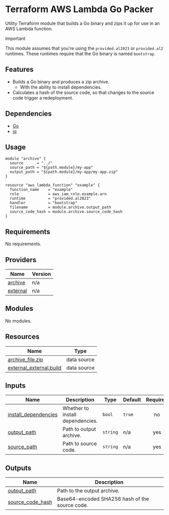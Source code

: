 # Terraform AWS Lambda Go Packer

Utility Terraform module that builds a Go binary and zips it up for use in an AWS Lambda function.

> [!IMPORTANT]
> This module assumes that you're using the `provided.al2023` or `provided.al2` runtimes. These runtimes require that the Go binary is named `bootstrap`. 

## Features

- Builds a Go binary and produces a zip archive.
    - With the ability to install dependencies.
- Calculates a hash of the source code, so that changes to the source code trigger a redeployment.

## Dependencies

- [Go](https://golang.org/doc/install)
- [jq](https://stedolan.github.io/jq/download/)

## Usage

```hcl
module "archive" {
  source      = "../"
  source_path = "${path.module}/my-app"
  output_path = "${path.module}/my-app/my-app.zip"
}

resource "aws_lambda_function" "example" {
  function_name    = "example"
  role             = aws_iam_role.example.arn
  runtime          = "provided.al2023"
  handler          = "bootstrap"
  filename         = module.archive.output_path
  source_code_hash = module.archive.source_code_hash
}

```
<!-- BEGIN_TF_DOCS -->
## Requirements

No requirements.

## Providers

| Name | Version |
|------|---------|
| <a name="provider_archive"></a> [archive](#provider\_archive) | n/a |
| <a name="provider_external"></a> [external](#provider\_external) | n/a |

## Modules

No modules.

## Resources

| Name | Type |
|------|------|
| [archive_file.zip](https://registry.terraform.io/providers/hashicorp/archive/latest/docs/data-sources/file) | data source |
| [external_external.build](https://registry.terraform.io/providers/hashicorp/external/latest/docs/data-sources/external) | data source |

## Inputs

| Name | Description | Type | Default | Required |
|------|-------------|------|---------|:--------:|
| <a name="input_install_dependencies"></a> [install\_dependencies](#input\_install\_dependencies) | Whether to install dependencies. | `bool` | `true` | no |
| <a name="input_output_path"></a> [output\_path](#input\_output\_path) | Path to output archive. | `string` | n/a | yes |
| <a name="input_source_path"></a> [source\_path](#input\_source\_path) | Path to source code. | `string` | n/a | yes |

## Outputs

| Name | Description |
|------|-------------|
| <a name="output_output_path"></a> [output\_path](#output\_output\_path) | Path to the output archive. |
| <a name="output_source_code_hash"></a> [source\_code\_hash](#output\_source\_code\_hash) | Base64-encoded SHA256 hash of the source code. |
<!-- END_TF_DOCS -->